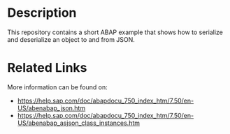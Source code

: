 # Description

This repository contains a short ABAP example that shows how to serialize and deserialize an object to and from JSON. 

# Related Links

More information can be found on:
* https://help.sap.com/doc/abapdocu_750_index_htm/7.50/en-US/abenabap_json.htm
* https://help.sap.com/doc/abapdocu_750_index_htm/7.50/en-US/abenabap_asjson_class_instances.htm
